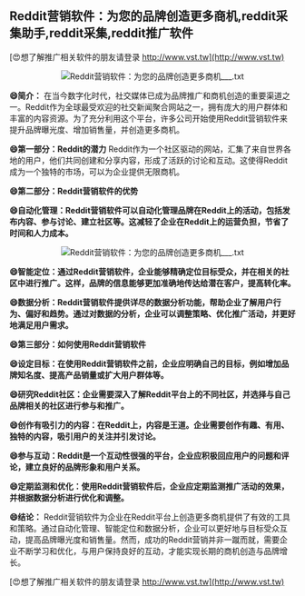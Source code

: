 ## **Reddit营销软件：为您的品牌创造更多商机,reddit采集助手,reddit采集,reddit推广软件**

[😍想了解推广相关软件的朋友请登录 http://www.vst.tw](http://www.vst.tw)

 <center><img src="https://vst.tw/MP4/tuiguang/png/6.png" alt="Reddit营销软件：为您的品牌创造更多商机___.txt"></center>

**😄简介：**
在当今数字化时代，社交媒体已成为品牌推广和商机创造的重要渠道之一。Reddit作为全球最受欢迎的社交新闻聚合网站之一，拥有庞大的用户群体和丰富的内容资源。为了充分利用这个平台，许多公司开始使用Reddit营销软件来提升品牌曝光度、增加销售量，并创造更多商机。

**😄第一部分：Reddit的潜力**
Reddit作为一个社区驱动的网站，汇集了来自世界各地的用户，他们共同创建和分享内容，形成了活跃的讨论和互动。这使得Reddit成为一个独特的市场，可以为企业提供无限商机。

**😄第二部分：Reddit营销软件的优势**

**😄自动化管理：Reddit营销软件可以自动化管理品牌在Reddit上的活动，包括发布内容、参与讨论、建立社区等。这减轻了企业在Reddit上的运营负担，节省了时间和人力成本。**

 <center><img src="https://vst.tw/MP4/tuiguang/png/4.png" alt="Reddit营销软件：为您的品牌创造更多商机___.txt"></center>

**😄智能定位：通过Reddit营销软件，企业能够精确定位目标受众，并在相关的社区中进行推广。这样，品牌的信息能够更加准确地传达给潜在客户，提高转化率。**

**😄数据分析：Reddit营销软件提供详尽的数据分析功能，帮助企业了解用户行为、偏好和趋势。通过对数据的分析，企业可以调整策略、优化推广活动，并更好地满足用户需求。**

**😄第三部分：如何使用Reddit营销软件**

**😄设定目标：在使用Reddit营销软件之前，企业应明确自己的目标，例如增加品牌知名度、提高产品销量或扩大用户群体等。**

**😄研究Reddit社区：企业需要深入了解Reddit平台上的不同社区，并选择与自己品牌相关的社区进行参与和推广。**

**😄创作有吸引力的内容：在Reddit上，内容是王道。企业需要创作有趣、有用、独特的内容，吸引用户的关注并引发讨论。**

**😄参与互动：Reddit是一个互动性很强的平台，企业应积极回应用户的问题和评论，建立良好的品牌形象和用户关系。**

**😄定期监测和优化：使用Reddit营销软件后，企业应定期监测推广活动的效果，并根据数据分析进行优化和调整。**

**😄结论：**
Reddit营销软件为企业在Reddit平台上创造更多商机提供了有效的工具和策略。通过自动化管理、智能定位和数据分析，企业可以更好地与目标受众互动，提高品牌曝光度和销售量。然而，成功的Reddit营销并非一蹴而就，需要企业不断学习和优化，与用户保持良好的互动，才能实现长期的商机创造与品牌增长。

[😍想了解推广相关软件的朋友请登录 http://www.vst.tw](http://www.vst.tw)



